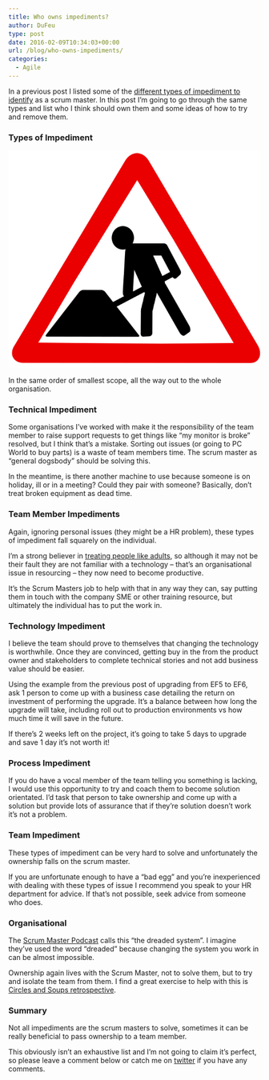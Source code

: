 ```yaml
---
title: Who owns impediments?
author: DuFeu
type: post
date: 2016-02-09T10:34:03+00:00
url: /blog/who-owns-impediments/
categories:
  - Agile
---
```


In a previous post I listed some of the [different types of impediment to identify][1] as a scrum master. In this post I&#8217;m going to go through the same types and list who I think should own them and some ideas of how to try and remove them.

### Types of Impediment

![Different Types of Impediment to Identify](../../../images/2016/01/RoadWorks.png "Different Types of Impediment to Identify")

In the same order of smallest scope, all the way out to the whole organisation.

### Technical Impediment

Some organisations I&#8217;ve worked with make it the responsibility of the team member to raise support requests to get things like &#8220;my monitor is broke&#8221; resolved, but I think that&#8217;s a mistake. Sorting out issues (or going to PC World to buy parts) is a waste of team members time. The scrum master as &#8220;general dogsbody&#8221; should be solving this.

In the meantime, is there another machine to use because someone is on holiday, ill or in a meeting? Could they pair with someone? Basically, don&#8217;t treat broken equipment as dead time.

### Team Member Impediments

Again, ignoring personal issues (they might be a HR problem), these types of impediment fall squarely on the individual.

I&#8217;m a strong believer in [treating people like adults][2], so although it may not be their fault they are not familiar with a technology &#8211; that&#8217;s an organisational issue in resourcing &#8211; they now need to become productive.

It&#8217;s the Scrum Masters job to help with that in any way they can, say putting them in touch with the company SME or other training resource, but ultimately the individual has to put the work in.

### Technology Impediment

I believe the team should prove to themselves that changing the technology is worthwhile. Once they are convinced, getting buy in the from the product owner and stakeholders to complete technical stories and not add business value should be easier.

Using the example from the previous post of upgrading from EF5 to EF6, ask 1 person to come up with a business case detailing the return on investment of performing the upgrade. It&#8217;s a balance between how long the upgrade will take, including roll out to production environments vs how much time it will save in the future.

If there&#8217;s 2 weeks left on the project, it&#8217;s going to take 5 days to upgrade and save 1 day it&#8217;s not worth it!

### Process Impediment

If you do have a vocal member of the team telling you something is lacking, I would use this opportunity to try and coach them to become solution orientated. I&#8217;d task that person to take ownership and come up with a solution but provide lots of assurance that if they&#8217;re solution doesn’t work it&#8217;s not a problem.

### Team Impediment

These types of impediment can be very hard to solve and unfortunately the ownership falls on the scrum master.

If you are unfortunate enough to have a &#8220;bad egg&#8221; and you&#8217;re inexperienced with dealing with these types of issue I recommend you speak to your HR department for advice. If that&#8217;s not possible, seek advice from someone who does.

### Organisational

The [Scrum Master Podcast][3] calls this &#8220;the dreaded system&#8221;. I imagine they&#8217;ve used the word &#8220;dreaded&#8221; because changing the system you work in can be almost impossible.

Ownership again lives with the Scrum Master, not to solve them, but to try and isolate the team from them. I find a great exercise to help with this is [Circles and Soups retrospective][4].

### Summary

Not all impediments are the scrum masters to solve, sometimes it can be really beneficial to pass ownership to a team member.

This obviously isn&#8217;t an exhaustive list and I&#8217;m not going to claim it&#8217;s perfect, so please leave a comment below or catch me on [twitter][5] if you have any comments.

[1]: http://localhost:8000/empty/different-types-of-impediment-to-identify/
[2]: https://hbr.org/2013/03/treat-employees-with-trust
[3]: http://www.scrum-master-toolbox.com/
[4]: http://localhost:8000/empty/retrospective-experience-self-assessment-plus-circles-and-soup/
[5]: https://twitter.com/mattdufeu
